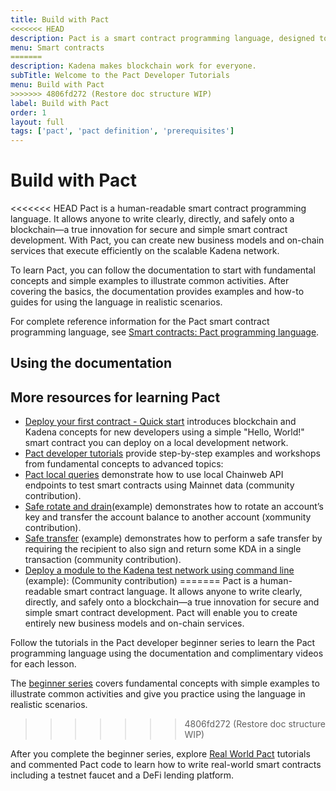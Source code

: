 ```yaml
---
title: Build with Pact
<<<<<<< HEAD
description: Pact is a smart contract programming language, designed to enable correct, transactional execution on a high-performance blockchain.
menu: Smart contracts
=======
description: Kadena makes blockchain work for everyone.
subTitle: Welcome to the Pact Developer Tutorials
menu: Build with Pact
>>>>>>> 4806fd272 (Restore doc structure WIP)
label: Build with Pact
order: 1
layout: full
tags: ['pact', 'pact definition', 'prerequisites']
---
```


# Build with Pact

<<<<<<< HEAD
Pact is a human-readable smart contract programming language. 
It allows anyone to write clearly, directly, and safely onto a blockchain—a true innovation for secure and simple smart contract development. 
With Pact, you can create new business models and on-chain services that execute efficiently on the scalable Kadena network.

To learn Pact, you can follow the documentation to start with fundamental concepts and simple examples to illustrate common activities.
After covering the basics, the documentation provides examples and how-to guides for using the language in realistic scenarios.

For complete reference information for the Pact smart contract programming language, see [Smart contracts: Pact programming language](/reference/pact-ref).

## Using the documentation





## More resources for learning Pact

- [Deploy your first contract - Quick start](/build/quickstart) introduces blockchain and Kadena concepts for new developers using a simple "Hello, World!" smart contract you can deploy on a local development network.
- [Pact developer tutorials](/tutorials) provide step-by-step examples and workshops from fundamental concepts to advanced topics:
- [Pact local queries](/build/guides/pact-local-api-queries) demonstrate how to use local Chainweb API endpoints to test smart contracts using Mainnet data (community contribution).
- [Safe rotate and drain](/build/guides/safe-rotate-and-drain)(example) demonstrates how to rotate an account’s key and transfer the account balance to another account (xommunity contribution).
- [Safe transfer](/build/guides/safe-transfer) (example) demonstrates how to perform a safe transfer by requiring the recipient to also sign and return some KDA in a single transaction (community contribution).
- [Deploy a module to the Kadena test network using command line](https://gist.github.com/LindaOrtega/1c219f887d9782c6745dbd827bdbfb4d) (example): (Community contribution)
=======
Pact is a human-readable smart contract language. 
It allows anyone to write clearly, directly, and safely onto a blockchain—a true innovation for secure and simple smart contract development. 
Pact will enable you to create entirely new business models and on-chain services.

Follow the tutorials in the Pact developer beginner series to learn the Pact programming
language using the documentation and complimentary videos for each lesson.

The [beginner series](/build/pact/beginner) covers fundamental concepts with simple examples to illustrate common activities and give you practice using the language in realistic scenarios.
>>>>>>> 4806fd272 (Restore doc structure WIP)

After you complete the beginner series, explore [Real World Pact](https://github.com/thomashoneyman/real-world-pact) tutorials and commented Pact code to learn how to write real-world smart contracts including a testnet faucet and a DeFi lending platform.
